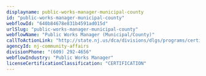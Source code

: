 ```yaml
---
displayname: public-works-manager-municipal-county
id: "public-works-manager-municipal-county"
webflowId: "640b84678e831b4591ad015d"
urlSlug: "public-works-manager-municipal-county"
webflowName: "Public Works Manager (Municipal/County)"
callToActionLink: "http://state.nj.us/dca/divisions/dlgs/programs/certification.html"
agencyId: nj-community-affairs
divisionPhone: "(609) 292-4656"
webflowIndustry: "Public Works Manager"
licenseCertificationClassification: "CERTIFICATION"
---
```

